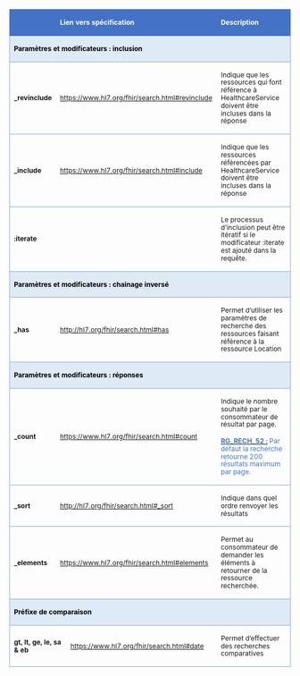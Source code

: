 <!-- # Paramètres et modificateurs de requêtes FHIR -->

<table class=MsoTable15List4Accent5 border=1 cellspacing=0 cellpadding=0
 width="100%" style='width:100.0%;border-collapse:collapse;border:none;
 mso-border-alt:solid #8EAADB .5pt;mso-yfti-tbllook:1184;mso-padding-alt:0cm 5.4pt 0cm 5.4pt'>
 <tr style='mso-yfti-irow:-1;mso-yfti-firstrow:yes;mso-yfti-lastfirstrow:yes'>
  <td width="13%" style='width:13.86%;border:solid #4472C4 1.0pt;border-right:
  none;mso-border-top-alt:solid #4472C4 .5pt;mso-border-left-alt:solid #4472C4 .5pt;
  mso-border-bottom-alt:solid #4472C4 .5pt;background:#4472C4;padding:0cm 5.4pt 0cm 5.4pt'>
  <p class=MsoNormal align=left style='text-align:left;mso-yfti-cnfc:5'><span
  style='font-size:9.0pt;mso-bidi-font-size:10.0pt;line-height:115%;color:white'><o:p>&nbsp;</o:p></span></p>
  </td>
  <td width="38%" colspan=2 style='width:38.92%;border-top:solid #4472C4 1.0pt;
  border-left:none;border-bottom:solid #4472C4 1.0pt;border-right:none;
  mso-border-top-alt:solid #4472C4 .5pt;mso-border-bottom-alt:solid #4472C4 .5pt;
  background:#4472C4;padding:0cm 5.4pt 0cm 5.4pt'>
  <p class=MsoNormal align=left style='text-align:left;mso-yfti-cnfc:1'><b><span
  style='font-size:9.0pt;mso-bidi-font-size:10.0pt;line-height:115%;color:white'>Lien
  vers spécification<o:p></o:p></span></b></p>
  </td>
  <td width="47%" style='width:47.22%;border:solid #4472C4 1.0pt;border-left:
  none;mso-border-top-alt:solid #4472C4 .5pt;mso-border-bottom-alt:solid #4472C4 .5pt;
  mso-border-right-alt:solid #4472C4 .5pt;background:#4472C4;padding:0cm 5.4pt 0cm 5.4pt'>
  <p class=MsoNormal align=left style='text-align:left;mso-yfti-cnfc:1'><b><span
  style='font-size:9.0pt;mso-bidi-font-size:10.0pt;line-height:115%;color:white'>Description<o:p></o:p></span></b></p>
  </td>
 </tr>
 <tr style='mso-yfti-irow:0'>
  <td width="100%" colspan=4 style='width:100.0%;border:solid #8EAADB 1.0pt;
  border-top:none;mso-border-top-alt:solid #8EAADB .5pt;mso-border-alt:solid #8EAADB .5pt;
  background:#DEEAF6;mso-background-themecolor:accent1;mso-background-themetint:
  51;padding:0cm 5.4pt 0cm 5.4pt'>
  <p class=MsoNormal align=left style='text-align:left;mso-yfti-cnfc:68'><b><span
  style='font-size:9.0pt;mso-bidi-font-size:10.0pt;line-height:115%;color:black;
  mso-color-alt:windowtext'>Paramètres et modificateurs : inclusion</span></b><b><span
  style='font-size:9.0pt;mso-bidi-font-size:10.0pt;line-height:115%'><o:p></o:p></span></b></p>
  </td>
 </tr>
 <tr style='mso-yfti-irow:1'>
  <td width="13%" style='width:13.86%;border-top:none;border-left:solid #8EAADB 1.0pt;
  border-bottom:solid #8EAADB 1.0pt;border-right:none;mso-border-top-alt:solid #8EAADB .5pt;
  mso-border-top-alt:solid #8EAADB .5pt;mso-border-left-alt:solid #8EAADB .5pt;
  mso-border-bottom-alt:solid #8EAADB .5pt;padding:0cm 5.4pt 0cm 5.4pt'>
  <p class=MsoNormal align=left style='text-align:left;mso-yfti-cnfc:4'><b><span
  style='font-size:9.0pt;mso-bidi-font-size:10.0pt;line-height:115%'>_<span
  class=SpellE>revinclude</span><o:p></o:p></span></b></p>
  </td>
  <td width="38%" colspan=2 style='width:38.92%;border:none;border-bottom:solid #8EAADB 1.0pt;
  mso-border-top-alt:solid #8EAADB .5pt;mso-border-top-alt:solid #8EAADB .5pt;
  mso-border-bottom-alt:solid #8EAADB .5pt;padding:0cm 5.4pt 0cm 5.4pt'>
  <p class=MsoNormal align=left style='text-align:left'><a
  href="https://www.hl7.org/fhir/search.html#revinclude"><span
  style='font-size:9.0pt;mso-bidi-font-size:10.0pt;line-height:115%'>https://www.hl7.org/fhir/search.html#revinclude</span></a><span
  style='font-size:9.0pt;mso-bidi-font-size:10.0pt;line-height:115%'><o:p></o:p></span></p>
  </td>
  <td width="47%" style='width:47.22%;border-top:none;border-left:none;
  border-bottom:solid #8EAADB 1.0pt;border-right:solid #8EAADB 1.0pt;
  mso-border-top-alt:solid #8EAADB .5pt;mso-border-top-alt:solid #8EAADB .5pt;
  mso-border-bottom-alt:solid #8EAADB .5pt;mso-border-right-alt:solid #8EAADB .5pt;
  padding:0cm 5.4pt 0cm 5.4pt'>
  <p class=MsoNormal align=left style='text-align:left'><span style='font-size:
  9.0pt;mso-bidi-font-size:10.0pt;line-height:115%'>Indique que les ressources
  qui font référence à <span class=SpellE>HealthcareService</span> doivent être
  incluses dans la réponse<o:p></o:p></span></p>
  </td>
 </tr>
 <tr style='mso-yfti-irow:2'>
  <td width="13%" style='width:13.86%;border-top:none;border-left:solid #8EAADB 1.0pt;
  border-bottom:solid #8EAADB 1.0pt;border-right:none;mso-border-top-alt:solid #8EAADB .5pt;
  mso-border-top-alt:solid #8EAADB .5pt;mso-border-left-alt:solid #8EAADB .5pt;
  mso-border-bottom-alt:solid #8EAADB .5pt;padding:0cm 5.4pt 0cm 5.4pt'>
  <p class=MsoNormal align=left style='text-align:left;mso-yfti-cnfc:68'><b><span
  style='font-size:9.0pt;mso-bidi-font-size:10.0pt;line-height:115%'>_<span
  class=SpellE>include</span><o:p></o:p></span></b></p>
  </td>
  <td width="38%" colspan=2 style='width:38.92%;border:none;border-bottom:solid #8EAADB 1.0pt;
  mso-border-top-alt:solid #8EAADB .5pt;mso-border-top-alt:solid #8EAADB .5pt;
  mso-border-bottom-alt:solid #8EAADB .5pt;padding:0cm 5.4pt 0cm 5.4pt'>
  <p class=MsoNormal align=left style='text-align:left;mso-yfti-cnfc:64'><a
  href="https://www.hl7.org/fhir/search.html#include"><span style='font-size:
  9.0pt;mso-bidi-font-size:10.0pt;line-height:115%'>https://www.hl7.org/fhir/search.html#include</span></a><span
  style='font-size:9.0pt;mso-bidi-font-size:10.0pt;line-height:115%'> <o:p></o:p></span></p>
  </td>
  <td width="47%" style='width:47.22%;border-top:none;border-left:none;
  border-bottom:solid #8EAADB 1.0pt;border-right:solid #8EAADB 1.0pt;
  mso-border-top-alt:solid #8EAADB .5pt;mso-border-top-alt:solid #8EAADB .5pt;
  mso-border-bottom-alt:solid #8EAADB .5pt;mso-border-right-alt:solid #8EAADB .5pt;
  padding:0cm 5.4pt 0cm 5.4pt'>
  <p class=MsoNormal align=left style='text-align:left;mso-yfti-cnfc:64'><span
  style='font-size:9.0pt;mso-bidi-font-size:10.0pt;line-height:115%'>Indique
  que les ressources référencées par <span class=SpellE>HealthcareService</span>
  doivent être incluses dans la réponse<o:p></o:p></span></p>
  </td>
 </tr>
 <tr style='mso-yfti-irow:3'>
  <td width="13%" style='width:13.86%;border-top:none;border-left:solid #8EAADB 1.0pt;
  border-bottom:solid #8EAADB 1.0pt;border-right:none;mso-border-top-alt:solid #8EAADB .5pt;
  mso-border-top-alt:solid #8EAADB .5pt;mso-border-left-alt:solid #8EAADB .5pt;
  mso-border-bottom-alt:solid #8EAADB .5pt;padding:0cm 5.4pt 0cm 5.4pt'>
  <p class=MsoNormal align=left style='text-align:left;mso-yfti-cnfc:4'><span
  class=GramE><b><span style='font-size:9.0pt;mso-bidi-font-size:10.0pt;
  line-height:115%'>:<span class=SpellE>iterate</span></span></b></span><b><span
  style='font-size:9.0pt;mso-bidi-font-size:10.0pt;line-height:115%'><o:p></o:p></span></b></p>
  </td>
  <td width="38%" colspan=2 style='width:38.92%;border:none;border-bottom:solid #8EAADB 1.0pt;
  mso-border-top-alt:solid #8EAADB .5pt;mso-border-top-alt:solid #8EAADB .5pt;
  mso-border-bottom-alt:solid #8EAADB .5pt;padding:0cm 5.4pt 0cm 5.4pt'>
  <p class=MsoNormal align=left style='text-align:left'><span style='font-size:
  9.0pt;mso-bidi-font-size:10.0pt;line-height:115%'><o:p>&nbsp;</o:p></span></p>
  </td>
  <td width="47%" style='width:47.22%;border-top:none;border-left:none;
  border-bottom:solid #8EAADB 1.0pt;border-right:solid #8EAADB 1.0pt;
  mso-border-top-alt:solid #8EAADB .5pt;mso-border-top-alt:solid #8EAADB .5pt;
  mso-border-bottom-alt:solid #8EAADB .5pt;mso-border-right-alt:solid #8EAADB .5pt;
  padding:0cm 5.4pt 0cm 5.4pt'>
  <p class=MsoNormal align=left style='text-align:left'><span style='font-size:
  9.0pt;mso-bidi-font-size:10.0pt;line-height:115%'>Le processus d’inclusion
  peut être itératif si le modificateur<span class=GramE> :<span class=SpellE>iterate</span></span>
  est ajouté dans la requête.<o:p></o:p></span></p>
  </td>
 </tr>
 <tr style='mso-yfti-irow:4'>
  <td width="52%" colspan=3 style='width:52.78%;border-top:none;border-left:
  solid #8EAADB 1.0pt;border-bottom:solid #8EAADB 1.0pt;border-right:none;
  mso-border-top-alt:solid #8EAADB .5pt;mso-border-top-alt:solid #8EAADB .5pt;
  mso-border-left-alt:solid #8EAADB .5pt;mso-border-bottom-alt:solid #8EAADB .5pt;
  background:#DEEAF6;mso-background-themecolor:accent1;mso-background-themetint:
  51;padding:0cm 5.4pt 0cm 5.4pt'>
  <p class=MsoNormal align=left style='text-align:left;mso-yfti-cnfc:68'><b><span
  style='font-size:9.0pt;mso-bidi-font-size:10.0pt;line-height:115%;color:black;
  mso-color-alt:windowtext'>Paramètres et modificateurs : chainage inversé </span><o:p></o:p></b></p>
  </td>
  <td width="47%" style='width:47.22%;border-top:none;border-left:none;
  border-bottom:solid #8EAADB 1.0pt;border-right:solid #8EAADB 1.0pt;
  mso-border-top-alt:solid #8EAADB .5pt;mso-border-top-alt:solid #8EAADB .5pt;
  mso-border-bottom-alt:solid #8EAADB .5pt;mso-border-right-alt:solid #8EAADB .5pt;
  background:#DEEAF6;mso-background-themecolor:accent1;mso-background-themetint:
  51;padding:0cm 5.4pt 0cm 5.4pt'>
  <p class=MsoNormal align=left style='text-align:left;mso-yfti-cnfc:64'><span
  style='font-size:9.0pt;mso-bidi-font-size:10.0pt;line-height:115%'><o:p>&nbsp;</o:p></span></p>
  </td>
 </tr>
 <tr style='mso-yfti-irow:5'>
  <td width="13%" style='width:13.86%;border-top:none;border-left:solid #8EAADB 1.0pt;
  border-bottom:solid #8EAADB 1.0pt;border-right:none;mso-border-top-alt:solid #8EAADB .5pt;
  mso-border-top-alt:solid #8EAADB .5pt;mso-border-left-alt:solid #8EAADB .5pt;
  mso-border-bottom-alt:solid #8EAADB .5pt;padding:0cm 5.4pt 0cm 5.4pt'>
  <p class=MsoNormal align=left style='text-align:left;mso-yfti-cnfc:4'><b><span
  style='font-size:9.0pt;mso-bidi-font-size:10.0pt;line-height:115%'>_has<o:p></o:p></span></b></p>
  </td>
  <td width="38%" colspan=2 style='width:38.92%;border:none;border-bottom:solid #8EAADB 1.0pt;
  mso-border-top-alt:solid #8EAADB .5pt;mso-border-top-alt:solid #8EAADB .5pt;
  mso-border-bottom-alt:solid #8EAADB .5pt;padding:0cm 5.4pt 0cm 5.4pt'>
  <p class=MsoNormal align=left style='text-align:left'><a
  href="http://hl7.org/fhir/search.html#has"><span style='font-size:9.0pt;
  mso-bidi-font-size:10.0pt;line-height:115%'>http://hl7.org/fhir/search.html#has</span></a><span
  style='font-size:9.0pt;mso-bidi-font-size:10.0pt;line-height:115%'> </span></p>
  </td>
  <td width="47%" style='width:47.22%;border-top:none;border-left:none;
  border-bottom:solid #8EAADB 1.0pt;border-right:solid #8EAADB 1.0pt;
  mso-border-top-alt:solid #8EAADB .5pt;mso-border-top-alt:solid #8EAADB .5pt;
  mso-border-bottom-alt:solid #8EAADB .5pt;mso-border-right-alt:solid #8EAADB .5pt;
  padding:0cm 5.4pt 0cm 5.4pt'>
  <p class=MsoNormal align=left style='text-align:left'><span style='font-size:
  9.0pt;mso-bidi-font-size:10.0pt;line-height:115%'>Permet d’utiliser les
  paramètres de recherche des ressources faisant référence à la ressource
  Location<o:p></o:p></span></p>
  </td>
 </tr>
 <tr style='mso-yfti-irow:6'>
  <td width="100%" colspan=4 style='width:100.0%;border:solid #8EAADB 1.0pt;
  border-top:none;mso-border-top-alt:solid #8EAADB .5pt;mso-border-alt:solid #8EAADB .5pt;
  background:#DEEAF6;mso-background-themecolor:accent1;mso-background-themetint:
  51;padding:0cm 5.4pt 0cm 5.4pt'>
  <p class=MsoNormal align=left style='text-align:left;mso-yfti-cnfc:68'><b><span
  style='font-size:9.0pt;mso-bidi-font-size:10.0pt;line-height:115%;color:black;
  mso-color-alt:windowtext'>Paramètres et modificateurs&nbsp;: réponses</span></b><b><span
  style='font-size:9.0pt;mso-bidi-font-size:10.0pt;line-height:115%'><o:p></o:p></span></b></p>
  </td>
 </tr>
 <tr style='mso-yfti-irow:7'>
  <td width="13%" style='width:13.86%;border-top:none;border-left:solid #8EAADB 1.0pt;
  border-bottom:solid #8EAADB 1.0pt;border-right:none;mso-border-top-alt:solid #8EAADB .5pt;
  mso-border-top-alt:solid #8EAADB .5pt;mso-border-left-alt:solid #8EAADB .5pt;
  mso-border-bottom-alt:solid #8EAADB .5pt;padding:0cm 5.4pt 0cm 5.4pt'>
  <p class=MsoNormal align=left style='text-align:left;mso-yfti-cnfc:4'><b><span
  style='font-size:9.0pt;mso-bidi-font-size:10.0pt;line-height:115%'>_count<o:p></o:p></span></b></p>
  </td>
  <td width="38%" colspan=2 style='width:38.92%;border:none;border-bottom:solid #8EAADB 1.0pt;
  mso-border-top-alt:solid #8EAADB .5pt;mso-border-top-alt:solid #8EAADB .5pt;
  mso-border-bottom-alt:solid #8EAADB .5pt;padding:0cm 5.4pt 0cm 5.4pt'>
  <p class=MsoNormal><a href="https://www.hl7.org/fhir/search.html#count"><span
  style='font-size:9.0pt;mso-bidi-font-size:10.0pt;line-height:115%'>https://www.hl7.org/fhir/search.html#count</span></a><span
  style='font-size:9.0pt;mso-bidi-font-size:10.0pt;line-height:115%'><o:p></o:p></span></p>
  </td>
  <td width="47%" style='width:47.22%;border-top:none;border-left:none;
  border-bottom:solid #8EAADB 1.0pt;border-right:solid #8EAADB 1.0pt;
  mso-border-top-alt:solid #8EAADB .5pt;mso-border-top-alt:solid #8EAADB .5pt;
  mso-border-bottom-alt:solid #8EAADB .5pt;mso-border-right-alt:solid #8EAADB .5pt;
  padding:0cm 5.4pt 0cm 5.4pt'>
  <p class=MsoNormal align=left style='text-align:left'><span style='font-size:
  9.0pt;mso-bidi-font-size:10.0pt;line-height:115%'>Indique le nombre souhaité
  par le consommateur de résultat par page. <o:p></o:p></span></p>
  <p class=MsoNormal align=left style='text-align:left'><b><u><span
  style='font-size:9.0pt;mso-bidi-font-size:10.0pt;line-height:115%;color:#4472C4;
  mso-themecolor:accent5'>RG_RECH_52&nbsp;:</span></u></b><span
  style='font-size:9.0pt;mso-bidi-font-size:10.0pt;line-height:115%;color:#4472C4;
  mso-themecolor:accent5'> Par défaut la recherche retourne 200 résultats
  maximum par page. </span><span style='font-size:9.0pt;mso-bidi-font-size:
  10.0pt;line-height:115%'><o:p></o:p></span></p>
  </td>
 </tr>
 <tr style='mso-yfti-irow:8'>
  <td width="13%" style='width:13.86%;border-top:none;border-left:solid #8EAADB 1.0pt;
  border-bottom:solid #8EAADB 1.0pt;border-right:none;mso-border-top-alt:solid #8EAADB .5pt;
  mso-border-top-alt:solid #8EAADB .5pt;mso-border-left-alt:solid #8EAADB .5pt;
  mso-border-bottom-alt:solid #8EAADB .5pt;padding:0cm 5.4pt 0cm 5.4pt'>
  <p class=MsoNormal align=left style='text-align:left;mso-yfti-cnfc:68'><b><span
  style='font-size:9.0pt;mso-bidi-font-size:10.0pt;line-height:115%'>_sort<o:p></o:p></span></b></p>
  </td>
  <td width="38%" colspan=2 style='width:38.92%;border:none;border-bottom:solid #8EAADB 1.0pt;
  mso-border-top-alt:solid #8EAADB .5pt;mso-border-top-alt:solid #8EAADB .5pt;
  mso-border-bottom-alt:solid #8EAADB .5pt;padding:0cm 5.4pt 0cm 5.4pt'>
  <p class=MsoNormal style='mso-yfti-cnfc:64'><a
  href="http://hl7.org/fhir/search.html#_sort"><span style='font-size:9.0pt;
  mso-bidi-font-size:10.0pt;line-height:115%'>http://hl7.org/fhir/search.html#_sort</span></a><span
  style='font-size:9.0pt;mso-bidi-font-size:10.0pt;line-height:115%'> </span></p>
  </td>
  <td width="47%" style='width:47.22%;border-top:none;border-left:none;
  border-bottom:solid #8EAADB 1.0pt;border-right:solid #8EAADB 1.0pt;
  mso-border-top-alt:solid #8EAADB .5pt;mso-border-top-alt:solid #8EAADB .5pt;
  mso-border-bottom-alt:solid #8EAADB .5pt;mso-border-right-alt:solid #8EAADB .5pt;
  padding:0cm 5.4pt 0cm 5.4pt'>
  <p class=MsoNormal align=left style='text-align:left;mso-yfti-cnfc:64'><span
  style='font-size:9.0pt;mso-bidi-font-size:10.0pt;line-height:115%'>Indique
  dans quel ordre renvoyer les résultats<o:p></o:p></span></p>
  </td>
 </tr>
 <tr style='mso-yfti-irow:9'>
  <td width="13%" style='width:13.86%;border-top:none;border-left:solid #8EAADB 1.0pt;
  border-bottom:solid #8EAADB 1.0pt;border-right:none;mso-border-top-alt:solid #8EAADB .5pt;
  mso-border-top-alt:solid #8EAADB .5pt;mso-border-left-alt:solid #8EAADB .5pt;
  mso-border-bottom-alt:solid #8EAADB .5pt;padding:0cm 5.4pt 0cm 5.4pt'>
  <p class=MsoNormal align=left style='text-align:left;mso-yfti-cnfc:4'><b><span
  style='font-size:9.0pt;mso-bidi-font-size:10.0pt;line-height:115%'>_<span
  class=SpellE>elements</span><o:p></o:p></span></b></p>
  </td>
  <td width="38%" colspan=2 style='width:38.92%;border:none;border-bottom:solid #8EAADB 1.0pt;
  mso-border-top-alt:solid #8EAADB .5pt;mso-border-top-alt:solid #8EAADB .5pt;
  mso-border-bottom-alt:solid #8EAADB .5pt;padding:0cm 5.4pt 0cm 5.4pt'>
  <p class=MsoNormal><a href="https://www.hl7.org/fhir/search.html#elements"><span
  style='font-size:9.0pt;mso-bidi-font-size:10.0pt;line-height:115%'>https://www.hl7.org/fhir/search.html#elements</span></a><span
  style='font-size:9.0pt;mso-bidi-font-size:10.0pt;line-height:115%'> <o:p></o:p></span></p>
  </td>
  <td width="47%" style='width:47.22%;border-top:none;border-left:none;
  border-bottom:solid #8EAADB 1.0pt;border-right:solid #8EAADB 1.0pt;
  mso-border-top-alt:solid #8EAADB .5pt;mso-border-top-alt:solid #8EAADB .5pt;
  mso-border-bottom-alt:solid #8EAADB .5pt;mso-border-right-alt:solid #8EAADB .5pt;
  padding:0cm 5.4pt 0cm 5.4pt'>
  <p class=MsoNormal align=left style='text-align:left'><span style='font-size:
  9.0pt;mso-bidi-font-size:10.0pt;line-height:115%'>Permet au consommateur de
  demander les éléments à retourner de la ressource recherchée.<o:p></o:p></span></p>
  </td>
 </tr>
 <tr style='mso-yfti-irow:10'>
  <td width="52%" colspan=3 style='width:52.78%;border-top:none;border-left:
  solid #8EAADB 1.0pt;border-bottom:solid #8EAADB 1.0pt;border-right:none;
  mso-border-top-alt:solid #8EAADB .5pt;mso-border-top-alt:solid #8EAADB .5pt;
  mso-border-left-alt:solid #8EAADB .5pt;mso-border-bottom-alt:solid #8EAADB .5pt;
  background:#DEEAF6;mso-background-themecolor:accent1;mso-background-themetint:
  51;padding:0cm 5.4pt 0cm 5.4pt'>
  <p class=MsoNormal style='mso-yfti-cnfc:68'><b><span style='font-size:9.0pt;
  mso-bidi-font-size:10.0pt;line-height:115%;color:black;mso-color-alt:windowtext'>P</span></b><b><span
  style='font-size:9.0pt;mso-bidi-font-size:11.0pt;line-height:115%;color:black;
  mso-color-alt:windowtext'>réfixe de comparaison</span><o:p></o:p></b></p>
  </td>
  <td width="47%" style='width:47.22%;border-top:none;border-left:none;
  border-bottom:solid #8EAADB 1.0pt;border-right:solid #8EAADB 1.0pt;
  mso-border-top-alt:solid #8EAADB .5pt;mso-border-top-alt:solid #8EAADB .5pt;
  mso-border-bottom-alt:solid #8EAADB .5pt;mso-border-right-alt:solid #8EAADB .5pt;
  background:#DEEAF6;mso-background-themecolor:accent1;mso-background-themetint:
  51;padding:0cm 5.4pt 0cm 5.4pt'>
  <p class=MsoNormal align=left style='text-align:left;mso-yfti-cnfc:64'><span
  style='font-size:9.0pt;mso-bidi-font-size:10.0pt;line-height:115%'><o:p>&nbsp;</o:p></span></p>
  </td>
 </tr>
 <tr style='mso-yfti-irow:11;mso-yfti-lastrow:yes'>
  <td width="19%" colspan=2 style='width:19.22%;border-top:none;border-left:
  solid #8EAADB 1.0pt;border-bottom:solid #8EAADB 1.0pt;border-right:none;
  mso-border-top-alt:solid #8EAADB .5pt;mso-border-top-alt:solid #8EAADB .5pt;
  mso-border-left-alt:solid #8EAADB .5pt;mso-border-bottom-alt:solid #8EAADB .5pt;
  padding:0cm 5.4pt 0cm 5.4pt'>
  <p class=MsoNormal align=left style='text-align:left;mso-yfti-cnfc:4'><span
  class=GramE><b><span style='font-size:9.0pt;mso-bidi-font-size:10.0pt;
  line-height:115%'>gt</span></b></span><b><span style='font-size:9.0pt;
  mso-bidi-font-size:10.0pt;line-height:115%'>, <span class=SpellE>lt</span>, <span
  class=SpellE>ge</span>, le, sa &amp; <span class=SpellE>eb</span><o:p></o:p></span></b></p>
  </td>
  <td width="33%" style='width:33.56%;border:none;border-bottom:solid #8EAADB 1.0pt;
  mso-border-top-alt:solid #8EAADB .5pt;mso-border-top-alt:solid #8EAADB .5pt;
  mso-border-bottom-alt:solid #8EAADB .5pt;padding:0cm 5.4pt 0cm 5.4pt'>
  <p class=MsoNormal><a href="https://www.hl7.org/fhir/search.html#date"><span
  style='font-size:9.0pt;mso-bidi-font-size:10.0pt;line-height:115%'>https://www.hl7.org/fhir/search.html#date</span></a><span
  style='font-size:9.0pt;mso-bidi-font-size:10.0pt;line-height:115%'> </span></p>
  </td>
  <td width="47%" style='width:47.22%;border-top:none;border-left:none;
  border-bottom:solid #8EAADB 1.0pt;border-right:solid #8EAADB 1.0pt;
  mso-border-top-alt:solid #8EAADB .5pt;mso-border-top-alt:solid #8EAADB .5pt;
  mso-border-bottom-alt:solid #8EAADB .5pt;mso-border-right-alt:solid #8EAADB .5pt;
  padding:0cm 5.4pt 0cm 5.4pt'>
  <p class=MsoNormal align=left style='text-align:left'><span style='font-size:
  9.0pt;mso-bidi-font-size:10.0pt;line-height:115%'>Permet d’effectuer des
  recherches comparatives<o:p></o:p></span></p>
  </td>
 </tr>
</table>

